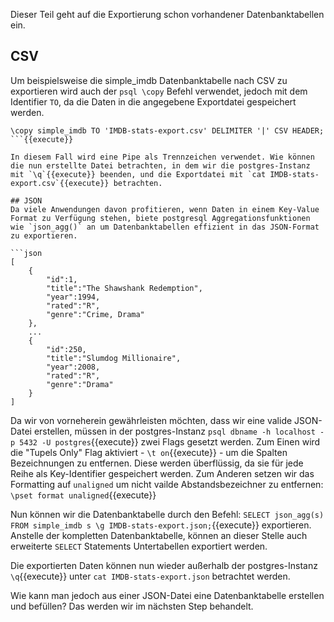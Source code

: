 Dieser Teil geht auf die Exportierung schon vorhandener Datenbanktabellen ein.

## CSV
Um beispielsweise die simple_imdb Datenbanktabelle nach CSV zu exportieren wird auch der `psql \copy` Befehl verwendet, jedoch mit dem Identifier `TO`, da die Daten in die angegebene Exportdatei gespeichert werden.
```
\copy simple_imdb TO 'IMDB-stats-export.csv' DELIMITER '|' CSV HEADER;
```{{execute}}

In diesem Fall wird eine Pipe als Trennzeichen verwendet. Wie können die nun erstellte Datei betrachten, in dem wir die postgres-Instanz mit `\q`{{execute}} beenden, und die Exportdatei mit `cat IMDB-stats-export.csv`{{execute}} betrachten.

## JSON
Da viele Anwendungen davon profitieren, wenn Daten in einem Key-Value Format zu Verfügung stehen, biete postgresql Aggregationsfunktionen wie `json_agg()` an um Datenbanktabellen effizient in das JSON-Format zu exportieren.

```json
[
    {
        "id":1,
        "title":"The Shawshank Redemption",
        "year":1994,
        "rated":"R",
        "genre":"Crime, Drama"
    },
    ...
    {
        "id":250,
        "title":"Slumdog Millionaire",
        "year":2008,
        "rated":"R",
        "genre":"Drama" 
    }
]
```

Da wir von vorneherein gewährleisten möchten, dass wir eine valide JSON-Datei erstellen, müssen in der postgres-Instanz `psql dbname -h localhost -p 5432 -U postgres`{{execute}} zwei Flags gesetzt werden. Zum Einen wird die "Tupels Only" Flag aktiviert - `\t on`{{execute}} - um die Spalten Bezeichnungen zu entfernen. Diese werden überflüssig, da sie für jede Reihe als Key-Identifier gespeichert werden.
Zum Anderen setzen wir das Formatting auf `unaligned` um nicht vailde Abstandsbezeichner zu entfernen: 
`\pset format unaligned`{{execute}}

Nun können wir die Datenbanktabelle durch den Befehl:
`SELECT json_agg(s) FROM simple_imdb s \g IMDB-stats-export.json;`{{execute}}
exportieren. Anstelle der kompletten Datenbanktabelle, können an dieser Stelle auch erweiterte `SELECT` Statements Untertabellen exportiert werden. 

Die exportierten Daten können nun wieder außerhalb der postgres-Instanz `\q`{{execute}} unter `cat IMDB-stats-export.json` betrachtet werden.

Wie kann man jedoch aus einer JSON-Datei eine Datenbanktabelle erstellen und befüllen?
Das werden wir im nächsten Step behandelt.